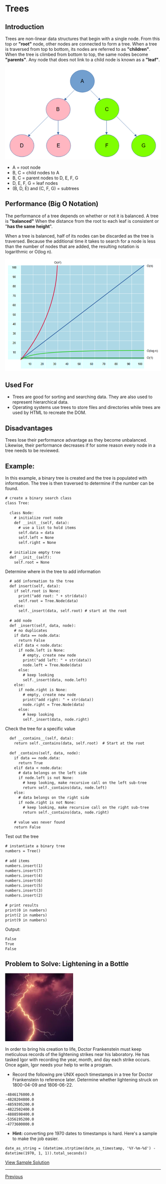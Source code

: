 # Trees
## Introduction
Trees are non-linear data structures that begin with a single node. From this top or **"root"** node, other nodes are connected to form a tree. When a tree is traversed from top to bottom, its nodes are referred to as **"children"**. When the tree is climbed from bottom to top, the same nodes become **"parents"**. Any node that does not link to a child node is known as a **"leaf"**.

![image](images/tree.png)

+ A = root node
+ B, C = child nodes to A
+ B, C = parent nodes to D, E, F, G
+ D, E, F, G = leaf nodes
+ (B, D, E) and (C, F, G) = subtrees

## Performance (Big O Notation)
The performance of a tree depends on whether or not it is balanced. A tree is **"balanced"** When the distance from the root to each leaf is consistent or "**has the same height**".

When a tree is balanced, half of its nodes can be discarded as the tree is traversed. Because the additional time it takes to search for a node is less than the number of nodes that are added, the resulting notation is logarithmic or O(log n).

![image](images/bigo.png)

## Used For
+ Trees are good for sorting and searching data. They are also used to represent hierarchical data.
+ Operating systems use trees to store files and directories while trees are used by HTML to recreate the DOM.

## Disadvantages
Trees lose their performance advantage as they become unbalanced. Likewise, their performance decreases if for some reason every node in a tree needs to be reviewed. 

## Example: 
In this example, a binary tree is created and the tree is populated with information. The tree is then traversed to determine if the number can be found.

```
# create a binary search class
class Tree:

  class Node:
    # initialize root node
    def __init__(self, data):
      # use a list to hold items
      self.data = data
      self.left = None
      self.right = None

  # initialize empty tree
  def __init__(self):
    self.root = None     
```

Determine where in the tree to add information
```
  # add information to the tree
  def insert(self, data):
    if self.root is None:
      print("add root: " + str(data))
      self.root = Tree.Node(data)
    else:
      self._insert(data, self.root) # start at the root
  
  # add node
  def _insert(self, data, node):
    # no duplicates
    if data == node.data:
      return False
    elif data < node.data:
      if node.left is None:
        # empty, create new node
        print("add left: " + str(data))
        node.left = Tree.Node(data)
      else:
        # keep looking
        self._insert(data, node.left)
    else:
      if node.right is None:
        # empty, create new node
        print("add right: " + str(data))
        node.right = Tree.Node(data)
      else:
        # keep looking
        self._insert(data, node.right)
```

Check the tree for a specific value
```
  def __contains__(self, data):
    return self._contains(data, self.root)  # Start at the root

  def _contains(self, data, node):
    if data == node.data:
      return True
    elif data < node.data:
      # data belongs on the left side
      if node.left is not None:
        # keep looking, make recursive call on the left sub-tree
        return self._contains(data, node.left)
    else:
      # data belongs on the right side
      if node.right is not None:
        # keep looking, make recursive call on the right sub-tree
        return self._contains(data, node.right)

    # value was never found
    return False
```

Test out the tree
```
# instantiate a binary tree
numbers = Tree()

# add items
numbers.insert(1)
numbers.insert(7)
numbers.insert(4)
numbers.insert(6)
numbers.insert(5)
numbers.insert(3)
numbers.insert(2)

# print results
print(0 in numbers)
print(2 in numbers)
print(9 in numbers)
```

Output:
```
False
True
False
```
## Problem to Solve: Lightening in a Bottle

![image](images/lightening.webp)

In order to bring his creation to life, Doctor Frankenstein must keep meticulous records of the lightening strikes near his laboratory. He has tasked Igor with recording the year, month, and day each strike occurs. Once again, Igor needs your help to write a program.

+ Record the following pre UNIX epoch timestamps in a tree for Doctor Frankenstein to reference later. Determine whether lightening struck on 1800-04-09 and 1806-06-22.

```
-4846176000.0
-4828204800.0
-4859395200.0
-4822502400.0
-4888598400.0
-5356195200.0
-4773600000.0
```
 
+ **Hint:** converting pre 1970 dates to timestamps is hard. Here's a sample to make the job easier.
```
date_as_string = (datetime.strptime(date_as_timestamp, '%Y-%m-%d') - datetime(1970, 1, 1)).total_seconds()
```

[View Sample Solution](tree_solution.py)

---
[Previous](2-linked.md)